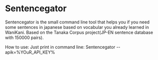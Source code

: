 Sentencegator
=============

Sentencegator is the small command line tool that helps you if you need some sentences in japanese based on vocabular you already learned in WaniKani.
Based on the Tanaka Corpus project(JP-EN sentence database with 150000 pairs).

How to use:
Just print in command line:
Sentencegator --apik=%YOuR_API_KEY%

